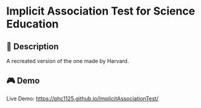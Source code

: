 # Implicit Association Test for Science Education

## 📝 Description

A recreated version of the one made by Harvard.

## 🎮 Demo

Live Demo: https://phc1125.github.io/ImplicitAssociationTest/
